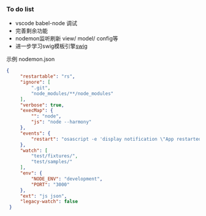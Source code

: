 ### To do list
* vscode babel-node 调试
* 完善剩余功能
* nodemon监听刷新 view/ model/ config等
* 进一步学习swig模板引擎[swig](https://www.jianshu.com/p/f0bffc42c1ce)

示例 nodemon.json
``` json
{
     "restartable": "rs",
     "ignore": [
         ".git",
         "node_modules/**/node_modules"
     ],
     "verbose": true,
     "execMap": {
         "": "node",
         "js": "node --harmony"
     },
     "events": {
         "restart": "osascript -e 'display notification \"App restarted due to:\n'$FILENAME'\" with title \"nodemon\"'"
     },
     "watch": [
         "test/fixtures/",
         "test/samples/"
     ],
     "env": {
         "NODE_ENV": "development",
         "PORT": "3000"
     },
     "ext": "js json",
     "legacy-watch": false
 }
```


